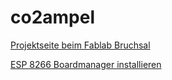 # co2ampel

[Projektseite beim Fablab Bruchsal](https://wiki.fablab-bruchsal.de/doku.php?id=allgemein:co2-ampel)

[ESP 8266 Boardmanager installieren](https://www.heise.de/ct/artikel/Arduino-IDE-installieren-und-fit-machen-fuer-ESP8266-und-ESP32-4130814.html)
